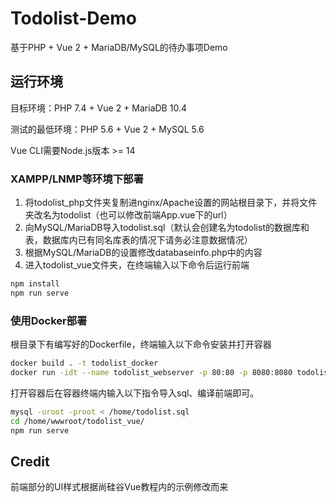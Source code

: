 # Todolist-Demo

基于PHP + Vue 2 + MariaDB/MySQL的待办事项Demo

## 运行环境

目标环境：PHP 7.4 + Vue 2 + MariaDB 10.4

测试的最低环境：PHP 5.6 + Vue 2 + MySQL 5.6

Vue CLI需要Node.js版本 >= 14

### XAMPP/LNMP等环境下部署

1. 将todolist_php文件夹复制进nginx/Apache设置的网站根目录下，并将文件夹改名为todolist（也可以修改前端App.vue下的url）
2. 向MySQL/MariaDB导入todolist.sql（默认会创建名为todolist的数据库和表，数据库内已有同名库表的情况下请务必注意数据情况）
3. 根据MySQL/MariaDB的设置修改databaseinfo.php中的内容
4. 进入todolist_vue文件夹，在终端输入以下命令后运行前端

```sh
npm install
npm run serve
```

### 使用Docker部署

根目录下有编写好的Dockerfile，终端输入以下命令安装并打开容器

```sh
docker build . -t todolist_docker
docker run -idt --name todolist_webserver -p 80:80 -p 8080:8080 todolist_docker
```

打开容器后在容器终端内输入以下指令导入sql、编译前端即可。

```sh
mysql -uroot -proot < /home/todolist.sql
cd /home/wwwroot/todolist_vue/
npm run serve
```

## Credit

前端部分的UI样式根据尚硅谷Vue教程内的示例修改而来
